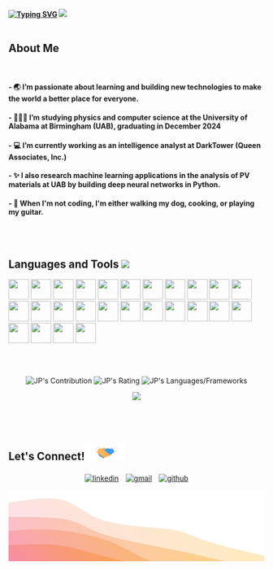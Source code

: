 <!--
- 🔭 I’m currently working on ...
- 🌱 I’m currently learning ...
- 👯 I’m looking to collaborate on ...
- 🤔 I’m looking for help with ...
- 💬 Ask me about ...
- 📫 How to reach me: ...
- 😄 Pronouns: ...
- ⚡ Fun fact: ...
-->


<div align="left" style="margin-top: 20px;">
    <b>
        <a href="https://git.io/typing-svg"><img src="https://readme-typing-svg.demolab.com?font=Veranda&pause=1700&color=A224AD&background=FFFFFF00&center=false&vCenter=true&width=435&lines=Hi+there%2C+I'm+JP.+" alt="Typing SVG" /></a>
    </b>
    <img src="https://media.giphy.com/media/hvRJCLFzcasrR4ia7z/giphy.gif" width="50" style="display: inline-block; margin-top: 5px;">
</div>
<br>
<h2 align="left">About Me</h2>
<a target="_blank" align="center">
<br>
</a>

#### -  🌏 I’m passionate about learning and building new technologies to make the world a better place for everyone.

#### -  👨🏼‍💻 I’m studying physics and computer science at the University of Alabama at Birmingham (UAB), graduating in December 2024

#### -  💻 I’m currently working as an intelligence analyst at DarkTower (Queen Associates, Inc.)

#### -  ✨ I also research machine learning applications in the analysis of PV materials at UAB by building deep neural networks in Python.

#### -  🎸 When I'm not coding, I'm either walking my dog, cooking, or playing my guitar.

<br> <br>

## <b> Languages and Tools </b><img src="https://media.giphy.com/media/UVG0BN8TOMKkPOJS6e/giphy.gif?cid=ecf05e47wutc5px4tkv4qj233bf0x19ghodl4bn34q4fut7p&ep=v1_gifs_related&rid=giphy.gif&ct=s" width ="30">

<p>
<img src="https://cdn.jsdelivr.net/gh/devicons/devicon@latest/icons/python/python-original.svg" height="40" width="40"/>
<img src="https://cdn.jsdelivr.net/gh/devicons/devicon@latest/icons/numpy/numpy-original.svg" height="40" width="40"/>
<img src="https://cdn.jsdelivr.net/gh/devicons/devicon@latest/icons/pandas/pandas-original-wordmark.svg" height="40" width="40"/>
<img src="https://cdn.jsdelivr.net/gh/devicons/devicon@latest/icons/matplotlib/matplotlib-original-wordmark.svg" height="40" width="40"/>
<img src="https://cdn.jsdelivr.net/gh/devicons/devicon@latest/icons/pytorch/pytorch-original.svg" height="40" width="40"/>
<img src="https://cdn.jsdelivr.net/gh/devicons/devicon@latest/icons/scikitlearn/scikitlearn-original.svg" height="40" width="40"/>
<img src="https://cdn.jsdelivr.net/gh/devicons/devicon@latest/icons/jupyter/jupyter-original-wordmark.svg" height="40" width="40"/>
<img src="https://cdn.jsdelivr.net/gh/devicons/devicon@latest/icons/java/java-original.svg" height="40" width="40"/>
<img src="https://cdn.jsdelivr.net/gh/devicons/devicon@latest/icons/javascript/javascript-original.svg" height="40" width="40"/>
<img src="https://cdn.jsdelivr.net/gh/devicons/devicon@latest/icons/nodejs/nodejs-original-wordmark.svg" height="40" width="40"/>
<img src="https://cdn.jsdelivr.net/gh/devicons/devicon@latest/icons/cplusplus/cplusplus-original.svg" height="40" width="40"/>
<img src="https://cdn.jsdelivr.net/gh/devicons/devicon@latest/icons/opencv/opencv-original-wordmark.svg" height="40" width="40"/>
<img src="https://cdn.jsdelivr.net/gh/devicons/devicon@latest/icons/html5/html5-original.svg" height="40" width="40"/>
<img src="https://cdn.jsdelivr.net/gh/devicons/devicon@latest/icons/css3/css3-original.svg" height="40" width="40"/>
<img src="https://cdn.jsdelivr.net/gh/devicons/devicon@latest/icons/tailwindcss/tailwindcss-original.svg" height="40" width="40"/>
<img src="https://cdn.jsdelivr.net/gh/devicons/devicon@latest/icons/webpack/webpack-original.svg" height="40" width="40"/>
<img src="https://cdn.jsdelivr.net/gh/devicons/devicon@latest/icons/docker/docker-original-wordmark.svg" height="40" width="40"/>
<img src="https://cdn.jsdelivr.net/gh/devicons/devicon@latest/icons/vscode/vscode-original.svg" height="40" width="40"/>
<img src="https://cdn.jsdelivr.net/gh/devicons/devicon@latest/icons/jetbrains/jetbrains-original.svg" height="40" width="40"/>
<img src="https://cdn.jsdelivr.net/gh/devicons/devicon@latest/icons/apple/apple-original.svg" height="40" width="40"/>
<img src="https://cdn.jsdelivr.net/gh/devicons/devicon@latest/icons/windows11/windows11-original.svg" height="40" width="40"/>
<img src="https://cdn.jsdelivr.net/gh/devicons/devicon@latest/icons/powershell/powershell-original.svg" height="40" width="40"/>
<img src="https://cdn.jsdelivr.net/gh/devicons/devicon@latest/icons/linux/linux-original.svg" height="40" width="40"/>
<img src="https://cdn.jsdelivr.net/gh/devicons/devicon@latest/icons/debian/debian-original.svg" height="40" width="40"/>
<img src="https://cdn.jsdelivr.net/gh/devicons/devicon@latest/icons/bash/bash-original.svg" height="40" width="40"/>
<img src="https://cdn.jsdelivr.net/gh/devicons/devicon@latest/icons/git/git-original.svg" height="40" width="40"/>
</p>

<br> <br>


<p align="center">
  <!-- GitHub Stats -->
  <img src="https://github-readme-stats.vercel.app/api?username=jonperk318&count_private=true&theme=dark&hide_border=true&title_color=F31D64&text_color=BCBCBC" alt="JP's Contribution" width=400>
  <!-- GitHub Streak Stats -->
  <img src="https://github-readme-streak-stats.herokuapp.com?user=jonperk318&count_private=true&theme=dark&hide_border=true&text_color=BCBCBC" alt="JP's Rating" width=400>
<!-- GitHub Language Stats -->
<img src = "https://github-readme-stats.vercel.app/api/top-langs?username=jonperk318&show_icons=true&count_private=true&locale=en&layout=compact&langs_count=10&hide_border=true&hide=jupyter%20notebook&theme=dark&title_color=F31D64&text_color=BCBCBC" alt = "JP's Languages/Frameworks" width = 400 />
</p>
<p align = "center">
</p>

<div align="center" >
  <img src="https://komarev.com/ghpvc/?username=jonperk318&color=A224AD&style=for-the-badge">
</div>


<br><br>
## <b> Let's Connect!</b><img src="https://github.com/0xAbdulKhalid/0xAbdulKhalid/raw/main/assets/mdImages/handshake.gif" width ="80">
<p align="center">
	<a href="https://www.linkedin.com/in/jonathan-perkins-0b1411285/"><img alt="linkedin" width="10%" style="padding:5px" src="https://img.icons8.com/?size=100&id=v9q7oVKxTRhw&format=png&color=A224AD"/></a>
	<a href="mailto:jonperk318@gmail.com"><img alt="gmail" width="10%" style="padding:5px" src="https://img.icons8.com/?size=100&id=Ww1lcGqgduif&format=png&color=A224AD"/></a>
 	<a href="https://www.facebook.com/jonathan.davidperkins/"><img alt="github" width="10%" style="padding:5px" src="https://img.icons8.com/?size=100&id=MCDIN0kjvWmA&format=png&color=A224AD"/></a>
</p>

![bottom_header.svg](bottom_header.svg)